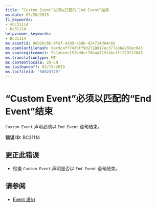 ```yaml
---
title: “Custom Event”必须以匹配的“End Event”结束
ms.date: 07/20/2015
f1_keywords:
- vbc31114
- bc31114
helpviewer_keywords:
- BC31114
ms.assetid: 96b1bcbb-9faf-410d-a58b-d24714d64c68
ms.openlocfilehash: 0ac9c4ff7436ff9d2718017ec377a36e265ec943
ms.sourcegitcommit: 5c1abeec15fbddcc7dbaa729fabc1f1f29f12045
ms.translationtype: MT
ms.contentlocale: zh-CN
ms.lasthandoff: 03/15/2019
ms.locfileid: "58023775"
---
```

# <a name="custom-event-must-end-with-a-matching-end-event"></a>“Custom Event”必须以匹配的“End Event”结束
`Custom Event` 声明必须以 `End Event` 语句结束。  
  
 **错误 ID:** BC31114  
  
## <a name="to-correct-this-error"></a>更正此错误  
  
-   检查 `Custom Event` 声明是否以 `End Event` 语句结束。  
  
## <a name="see-also"></a>请参阅

- [Event 语句](../../visual-basic/language-reference/statements/event-statement.md)
